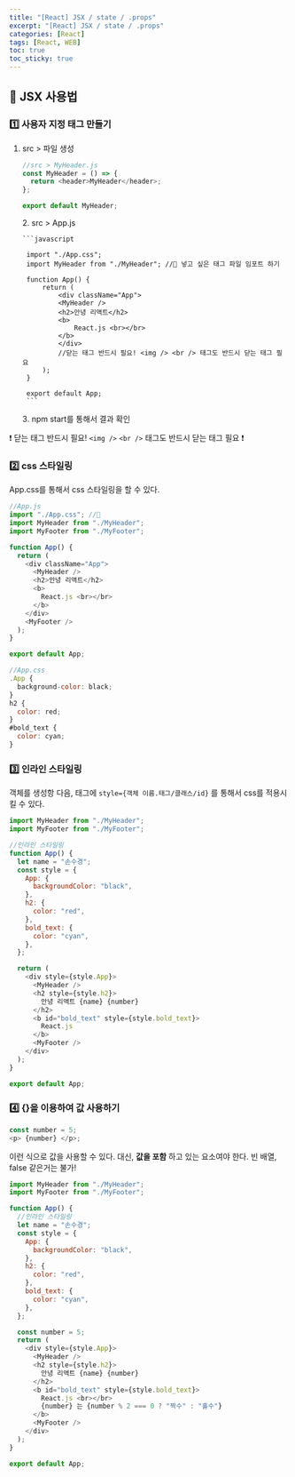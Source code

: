 ```yaml
---
title: "[React] JSX / state / .props"
excerpt: "[React] JSX / state / .props"
categories: [React]
tags: [React, WEB]
toc: true
toc_sticky: true
---
```


## 🔮 JSX 사용법

### 1️⃣ 사용자 지정 태그 만들기

1.  src > 파일 생성

    ```javascript
    //src > MyHeader.js
    const MyHeader = () => {
      return <header>MyHeader</header>;
    };

    export default MyHeader;
    ```

    2️. src > App.js

        ```javascript

         import "./App.css";
         import MyHeader from "./MyHeader"; //🌟 넣고 싶은 태그 파일 임포트 하기

         function App() {
             return (
                 <div className="App">
                 <MyHeader />
                 <h2>안녕 리액트</h2>
                 <b>
                     React.js <br></br>
                 </b>
                 </div>
                 //닫는 태그 반드시 필요! <img /> <br /> 태그도 반드시 닫는 태그 필요
             );
         }

         export default App;
         ```

    3️. npm start를 통해서 결과 확인

❗ 닫는 태그 반드시 필요! `<img />` `<br />` 태그도 반드시 닫는 태그 필요 ❗

### 2️⃣ css 스타일링

App.css를 통해서 css 스타일링을 할 수 있다.

```javascript
//App.js
import "./App.css"; //🌟
import MyHeader from "./MyHeader";
import MyFooter from "./MyFooter";

function App() {
  return (
    <div className="App">
      <MyHeader />
      <h2>안녕 리액트</h2>
      <b>
        React.js <br></br>
      </b>
    </div>
    <MyFooter />
  );
}

export default App;
```

```javascript
//App.css
.App {
  background-color: black;
}
h2 {
  color: red;
}
#bold_text {
  color: cyan;
}
```

### 3️⃣ 인라인 스타일링

객체를 생성항 다음, 태그에 `style={객체 이름.태그/클래스/id}` 를 통해서 css를 적용시킬 수 있다.

```javascript
import MyHeader from "./MyHeader";
import MyFooter from "./MyFooter";

//인라인 스타일링
function App() {
  let name = "손수경";
  const style = {
    App: {
      backgroundColor: "black",
    },
    h2: {
      color: "red",
    },
    bold_text: {
      color: "cyan",
    },
  };

  return (
    <div style={style.App}>
      <MyHeader />
      <h2 style={style.h2}>
        안녕 리액트 {name} {number}
      </h2>
      <b id="bold_text" style={style.bold_text}>
        React.js
      </b>
      <MyFooter />
    </div>
  );
}

export default App;
```

### 4️⃣ {}을 이용하여 값 사용하기

```javascript
const number = 5;
<p> {number} </p>;
```

이런 식으로 값을 사용할 수 있다. 대신, **값을 포함** 하고 있는 요소여야 한다. 빈 배열, false 같은거는 불가!

```javascript
import MyHeader from "./MyHeader";
import MyFooter from "./MyFooter";

function App() {
  //인라인 스타일링
  let name = "손수경";
  const style = {
    App: {
      backgroundColor: "black",
    },
    h2: {
      color: "red",
    },
    bold_text: {
      color: "cyan",
    },
  };

  const number = 5;
  return (
    <div style={style.App}>
      <MyHeader />
      <h2 style={style.h2}>
        안녕 리액트 {name} {number}
      </h2>
      <b id="bold_text" style={style.bold_text}>
        React.js <br></br>
        {number} 는 {number % 2 === 0 ? "짝수" : "홀수"}
      </b>
      <MyFooter />
    </div>
  );
}

export default App;
```
